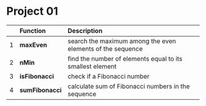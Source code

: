 # Project 01

||Function|Description|
| :---: | :--- | :--- |
|1|**maxEven**|search the maximum among the even elements of the sequence|
|2|**nMin**|find the number of elements equal to its smallest element|
|3|**isFibonacci**|check if a Fibonacci number|
|4|**sumFibonacci**|calculate sum of Fibonacci numbers in the sequence|
